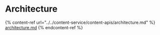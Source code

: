 # Architecture

{% content-ref url="../../content-service/content-apis/architecture.md" %}
[architecture.md](../../content-service/content-apis/architecture.md)
{% endcontent-ref %}
